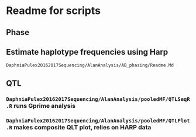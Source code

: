 # Readme for scripts
## Phase
## Estimate haplotype frequencies using Harp
`DaphniaPulex20162017Sequencing/AlanAnalysis/AB_phasing/Readme.Md`

## QTL
### `DaphniaPulex20162017Sequencing/AlanAnalysis/pooledMF/QTLSeqR.R` runs Gprime analysis
### `DaphniaPulex20162017Sequencing/AlanAnalysis/pooledMF/QTLPlot.R` makes composite QLT plot, relies on HARP data
